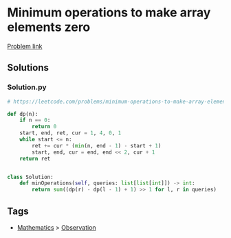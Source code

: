 # Minimum operations to make array elements zero

[Problem link](https://leetcode.com/problems/minimum-operations-to-make-array-elements-zero/)

## Solutions


### Solution.py
```py
# https://leetcode.com/problems/minimum-operations-to-make-array-elements-zero/

def dp(n):
    if n == 0:
        return 0
    start, end, ret, cur = 1, 4, 0, 1
    while start <= n:
        ret += cur * (min(n, end - 1) - start + 1)
        start, end, cur = end, end << 2, cur + 1
    return ret


class Solution:
    def minOperations(self, queries: list[list[int]]) -> int:
        return sum((dp(r) - dp(l - 1) + 1) >> 1 for l, r in queries)
```
## Tags

* [Mathematics](/Collections/mathematics.md#mathematics) > [Observation](/Collections/mathematics.md#observation)
